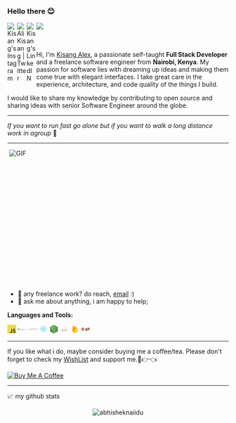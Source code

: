 ### Hello there 😊
<a href="https://www.instagram.com/kisangalex/"> 
  <img align="left" alt="Kisang's Instagram" width="22px" src="https://raw.githubusercontent.com/hussainweb/hussainweb/main/icons/instagram.png" />
</a>
</a>
<a href="https://twitter.com/AliKisang">
  <img align="left" alt="Ali Kisang | Twitter" width="22px" src="https://raw.githubusercontent.com/peterthehan/peterthehan/master/assets/twitter.svg" />
</a>
<a href="https://www.linkedin.com/in/ali-kisang/">
  <img align="left" alt="Kisang's LinkedIN" width="22px" src="https://raw.githubusercontent.com/peterthehan/peterthehan/master/assets/linkedin.svg" />
</a>

![](https://visitor-badge.glitch.me/badge?page_id=Ali-Kisang.Ali-Kisang)

<br />

Hi, I'm [Kisang Alex](https://twitter.com/AliKisang), a passionate self-taught **Full Stack Developer** and a freelance software engineer from **Nairobi, Kenya**. My passion for software lies with dreaming up ideas and making them come true with elegant interfaces. I take great care in the experience, architecture, and code quality of the things I build.

I would like to share my knowledge by contributing to open source and sharing ideas with senior Software Engineer around the globe.
___
*If you want to run fast go alone but if you want to walk a long distance work in agroup* 🚀
____


  <img align="right" alt="GIF" src="https://github.com/abhisheknaiidu/abhisheknaiidu/blob/master/code.gif?raw=true" width="500" height="320" />
  
- 💼 any freelance work? do reach, [email](mailto:kipkosgeialex3@gmail.com) :)
- 💬 ask me about anything, i am happy to help;

**Languages and Tools:**  

<code><img height="20" src="https://raw.githubusercontent.com/github/explore/80688e429a7d4ef2fca1e82350fe8e3517d3494d/topics/javascript/javascript.png"></code>
</code>
<code><img height="20" src="https://raw.githubusercontent.com/github/explore/80688e429a7d4ef2fca1e82350fe8e3517d3494d/topics/mongodb/mongodb.png"></code>
</code>
<code><img height="20" src="https://raw.githubusercontent.com/github/explore/80688e429a7d4ef2fca1e82350fe8e3517d3494d/topics/express/express.png"></code>
</code>
<code><img height="20" src="https://raw.githubusercontent.com/github/explore/80688e429a7d4ef2fca1e82350fe8e3517d3494d/topics/react/react.png"></code>
</code>
<code><img height="20" src="https://raw.githubusercontent.com/github/explore/80688e429a7d4ef2fca1e82350fe8e3517d3494d/topics/nodejs/nodejs.png"></code>
<code></code>
<img height="20" src="https://raw.githubusercontent.com/github/explore/80688e429a7d4ef2fca1e82350fe8e3517d3494d/topics/mysql/mysql.png"></code>
<code><img height="20" src="https://raw.githubusercontent.com/github/explore/80688e429a7d4ef2fca1e82350fe8e3517d3494d/topics/firebase/firebase.png"></code>
<code><img height="20" src="https://raw.githubusercontent.com/github/explore/80688e429a7d4ef2fca1e82350fe8e3517d3494d/topics/git/git.png"></code>

<!--Buy me a Coffee-->
---
If you like what i do, maybe consider buying me a coffee/tea. Please don't forget to check my [WishList](https://www.buymeacoffee.com/alikisang9s/wishlist "My wishlist 🤲") and support me.🥺👉👈

<a href="https://www.buymeacoffee.com/alikisang9s" target="_blank"><img src="https://cdn.buymeacoffee.com/buttons/v2/default-red.png" alt="Buy Me A Coffee" width="150" ></a>

___
📈 my github stats

<p align="center"> <img src="https://github-readme-stats.vercel.app/api?username=Ali-Kisang&show_icons=true&theme=gotham" alt="abhisheknaiidu" />



